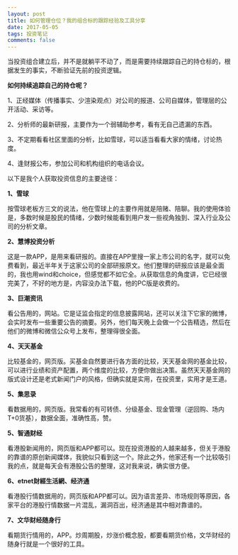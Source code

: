 ```yaml
---
layout: post
title: 如何管理仓位？我的组合标的跟踪经验及工具分享
date: 2017-05-05
tags: 投资笔记
comments: false
---
```


当投资组合建立后，并不是就躺平不动了，而是需要持续跟踪自己的持仓标的，根据发生的事实，不断验证先前的投资逻辑。

**如何持续追踪自己的持仓呢？**

1、正经媒体（传播事实、少渲染观点）对公司的报道、公司自媒体，管理层的公开活动、采访等。

2、分析师的最新研报，主要作为一个弱辅助参考，看有无自己遗漏的东西。

3、不定期看看社区里面的分析，比如雪球，可以适当看看大家的情绪，讨论热度。

4、逢财报公布，参加公司和机构组织的电话会议。

以下是我个人获取投资信息的主要途径：

**1、雪球**

按雪球老板方三文的说法，他在雪球上的主要作用就是陪赌、陪聊。我的使用体验是，多数时候是股民的情绪，少数时候能看到用户发一些视角独到、深入行业及公司的分析文章。

**2、慧博投资分析**

这是一款APP，是用来看研报的。直接在APP里搜一家上市公司的名字，就可以免费看到，最近半年关于这家公司的全部研报原文。他们整理的研报应该是最全面的，我也用wind和choice，但感觉都不如它全。从获取信息的角度讲，它已经很完美了，不好的地方是，内容没办法下载，他的PC版是收费的。

**3、巨潮资讯**

看公告用的，网站。它是证监会指定的信息披露网站，还可以关注下它家的微博，会实时发布一些重要公告的摘要。另外，他们每天晚上会做一个公告精选，然后在他们的微博和微信公众号上发布，整理得很全面。

**4、天天基金**

比较基金的，网页版。买基金自然要进行各方面的比较，天天基金网的基金比较，可以进行业绩和资产配置，两个维度的比较，方便你做出决策。虽然天天基金网的版式设计还是老式新闻门户的风格，但确实就是实用，在投资里，实用才是王道。

**5、集思录**

看数据用的，网页版。我常看的有可转债、分级基金、现金管理（逆回购、场内T+0货基），数据全面，准确性高，赞。

**5、智通财经**

看港股新闻用的，网页版和APP都可以。现在投资港股的人越来越多，但关于港股的靠谱的原创新闻媒体，我貌似只看到这一个。除此之外，他家还有一个比较吸引我的点，就是每天会有港股公告的整理，这对我来说，确实很方便。

**6、etnet財經生活網、经济通**

看港股行情数据用的，网页版和APP都可以。因为语言差异、市场规则等原因，各家平台的港股行情数据一片混乱，漏洞百出，经济通是其中相对靠谱的。

**7、文华财经随身行**

看期货行情用的，APP。炒周期股，炒涨价概念股，都要看期货价格，文华财经的随身行就是一个很好的工具。